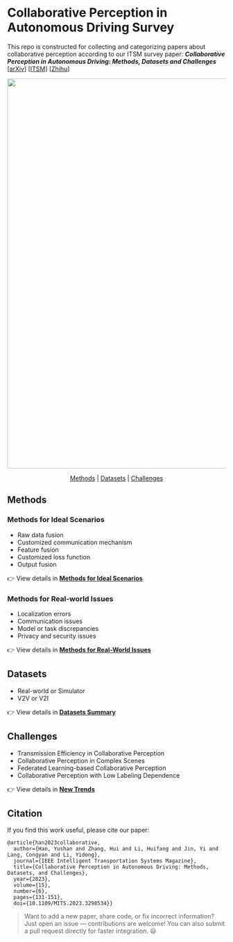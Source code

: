 #  Collaborative Perception in Autonomous Driving Survey

This repo is constructed for collecting and categorizing papers about collaborative perception according to our ITSM survey paper: 
***Collaborative Perception in Autonomous Driving: Methods, Datasets and Challenges*** [[arXiv](https://arxiv.org/abs/2301.06262)] [[ITSM](https://ieeexplore.ieee.org/document/10248946)] [[Zhihu](https://zhuanlan.zhihu.com/p/644931857)]

<p align="center">
<img src="Figures/overview.png" width="900" alt="">
</p>

<div align="center">
<p align="center">
<a href="#methods">Methods</a> |
<a href="#datasets">Datasets</a> |
<a href="#challenges">Challenges</a>
</p>
</div>




## Methods
### Methods for Ideal Scenarios
- Raw data fusion
- Customized communication mechanism
- Feature fusion
- Customized loss function
- Output fusion

👉 View details in [**Methods for Ideal Scenarios**](ideal_scenarios_methods.md)

### Methods for Real-world Issues
- Localization errors
- Communication issues
- Model or task discrepancies
- Privacy and security issues

👉 View details in [**Methods for Real-World Issues**](real_world_methods.md)


## Datasets
- Real-world or Simulator
- V2V or V2I 

👉 View details in [**Datasets Summary**](dataset_summary.md)

## Challenges
- Transmission Efficiency in Collaborative Perception
- Collaborative Perception in Complex Scenes
- Federated Learning-based Collaborative Perception
- Collaborative Perception with Low Labeling Dependence

👉 View details in [**New Trends**](new_trends.md)


## Citation
If you find this work useful, please cite our paper:
```
@article{han2023collaborative,
  author={Han, Yushan and Zhang, Hui and Li, Huifang and Jin, Yi and Lang, Congyan and Li, Yidong},
  journal={IEEE Intelligent Transportation Systems Magazine}, 
  title={Collaborative Perception in Autonomous Driving: Methods, Datasets, and Challenges}, 
  year={2023},
  volume={15},
  number={6},
  pages={131-151},
  doi={10.1109/MITS.2023.3298534}}

```
> Want to add a new paper, share code, or fix incorrect information? Just open an issue — contributions are welcome! You can also submit a pull request directly for faster integration. 😃

